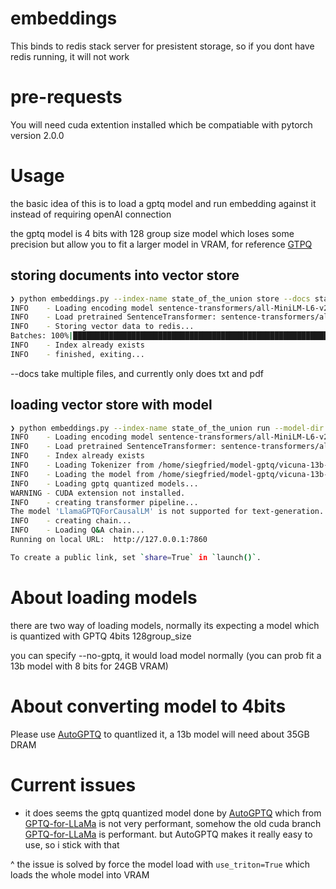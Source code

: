 # embeddings
This binds to redis stack server for presistent storage, so if you dont have redis running, it will not work

# pre-requests
You will need cuda extention installed which be compatiable with pytorch version 2.0.0

# Usage
the basic idea of this is to load a gptq model and run embedding against it instead of requiring openAI connection

the gptq model is 4 bits with 128 group size model which loses some precision but allow you to fit a larger model in VRAM, for reference [GTPQ](https://arxiv.org/pdf/2210.17323.pdf)

## storing documents into vector store
```bash
❯ python embeddings.py --index-name state_of_the_union store --docs state_of_the_union.txt
INFO    - Loading encoding model sentence-transformers/all-MiniLM-L6-v2...
INFO    - Load pretrained SentenceTransformer: sentence-transformers/all-MiniLM-L6-v2
INFO    - Storing vector data to redis...
Batches: 100%|██████████████████████████████████████████████████████████████████████████████████████████████████████████| 3/3 [00:00<00:00,  3.38it/s]
INFO    - Index already exists
INFO    - finished, exiting...
```

--docs take multiple files, and currently only does txt and pdf

## loading vector store with model
```bash
❯ python embeddings.py --index-name state_of_the_union run --model-dir /home/siegfried/model-gptq --model-name vicuna-13b-4bits
INFO    - Loading encoding model sentence-transformers/all-MiniLM-L6-v2...
INFO    - Load pretrained SentenceTransformer: sentence-transformers/all-MiniLM-L6-v2
INFO    - Index already exists
INFO    - Loading Tokenizer from /home/siegfried/model-gptq/vicuna-13b-4bits...
INFO    - Loading the model from /home/siegfried/model-gptq/vicuna-13b-4bits...
INFO    - Loading gptq quantized models...
WARNING - CUDA extension not installed.
INFO    - creating transformer pipeline...
The model 'LlamaGPTQForCausalLM' is not supported for text-generation. Supported models are ['BartForCausalLM', 'BertLMHeadModel', 'BertGenerationDecoder', 'BigBirdForCausalLM', 'BigBirdPegasusForCausalLM', 'BioGptForCausalLM', 'BlenderbotForCausalLM', 'BlenderbotSmallForCausalLM', 'BloomForCausalLM', 'CamembertForCausalLM', 'CodeGenForCausalLM', 'CpmAntForCausalLM', 'CTRLLMHeadModel', 'Data2VecTextForCausalLM', 'ElectraForCausalLM', 'ErnieForCausalLM', 'GitForCausalLM', 'GPT2LMHeadModel', 'GPT2LMHeadModel', 'GPTBigCodeForCausalLM', 'GPTNeoForCausalLM', 'GPTNeoXForCausalLM', 'GPTNeoXJapaneseForCausalLM', 'GPTJForCausalLM', 'LlamaForCausalLM', 'MarianForCausalLM', 'MBartForCausalLM', 'MegaForCausalLM', 'MegatronBertForCausalLM', 'MvpForCausalLM', 'OpenAIGPTLMHeadModel', 'OPTForCausalLM', 'PegasusForCausalLM', 'PLBartForCausalLM', 'ProphetNetForCausalLM', 'QDQBertLMHeadModel', 'ReformerModelWithLMHead', 'RemBertForCausalLM', 'RobertaForCausalLM', 'RobertaPreLayerNormForCausalLM', 'RoCBertForCausalLM', 'RoFormerForCausalLM', 'Speech2Text2ForCausalLM', 'TransfoXLLMHeadModel', 'TrOCRForCausalLM', 'XGLMForCausalLM', 'XLMWithLMHeadModel', 'XLMProphetNetForCausalLM', 'XLMRobertaForCausalLM', 'XLMRobertaXLForCausalLM', 'XLNetLMHeadModel', 'XmodForCausalLM'].
INFO    - creating chain...
INFO    - Loading Q&A chain...
Running on local URL:  http://127.0.0.1:7860

To create a public link, set `share=True` in `launch()`.
```

# About loading models
there are two way of loading models, normally its expecting a model which is quantized with GPTQ 4bits 128group_size

you can specify --no-gptq, it would load model normally (you can prob fit a 13b model with 8 bits for 24GB VRAM)

# About converting model to 4bits
Please use [AutoGPTQ](https://github.com/PanQiWei/AutoGPTQ) to quantlized it, a 13b model will need about 35GB DRAM

# Current issues
* it does seems the gptq quantized model done by [AutoGPTQ](https://github.com/PanQiWei/AutoGPTQ) which from [GPTQ-for-LLaMa](https://github.com/qwopqwop200/GPTQ-for-LLaMa) is not very performant, somehow the old cuda branch [GPTQ-for-LLaMa](https://github.com/oobabooga/GPTQ-for-LLaMa/) is performant. but AutoGPTQ makes it really easy to use, so i stick with that

^ the issue is solved by force the model load with `use_triton=True` which loads the whole model into VRAM
